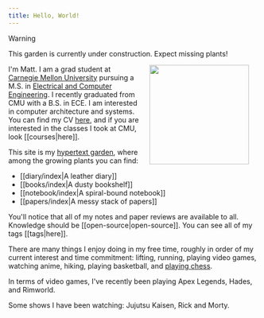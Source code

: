 ```yaml
---
title: Hello, World!
---
```

> [!warning]
> This garden is currently under construction. Expect missing plants!

<img src="./prof_pic.jpg" width="200" height="200" style="float: right; margin: 0 20px; padding: 0 0 40px 0">

I'm Matt. I am a grad student at [Carnegie Mellon University](https://www.cmu.edu/) pursuing a M.S. in [Electrical and Computer Engineering](https://www.ece.cmu.edu/). I recently graduated from CMU with a B.S. in ECE. I am interested in computer architecture and systems. You can find my CV [here](./mattngaw-cv.pdf), and if you are interested in the classes I took at CMU, look [[courses|here]].

This site is my [hypertext garden](https://jzhao.xyz/posts/networked-thought), where among the growing plants you can find:

* [[diary/index|A leather diary]]
* [[books/index|A dusty bookshelf]]
* [[notebook/index|A spiral-bound notebook]]
* [[papers/index|A messy stack of papers]]

You'll notice that all of my notes and paper reviews are available to all. Knowledge should be [[open-source|open-source]]. You can see all of my tags [[tags|here]].

There are many things I enjoy doing in my free time, roughly in order of my current interest and time commitment: lifting, running, playing video games, watching anime, hiking, playing basketball, and [playing chess](https://lichess.org/@/skylake02).

In terms of video games, I've recently been playing Apex Legends, Hades, and Rimworld.

Some shows I have been watching: Jujutsu Kaisen, Rick and Morty.
